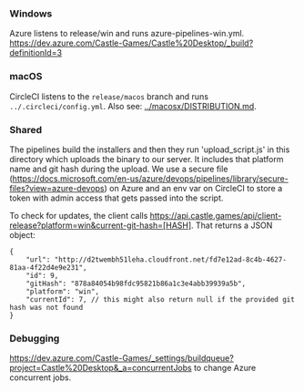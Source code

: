 ### Windows

Azure listens to release/win and runs azure-pipelines-win.yml.
https://dev.azure.com/Castle-Games/Castle%20Desktop/_build?definitionId=3

### macOS

CircleCI listens to the `release/macos` branch and runs `../.circleci/config.yml`. Also see: [../macosx/DISTRIBUTION.md](../macosx/DISTRIBUTION.md).

### Shared

The pipelines build the installers and then they run 'upload_script.js' in this directory which uploads the binary to our server. It includes that platform name and git hash during the upload. We use a secure file (https://docs.microsoft.com/en-us/azure/devops/pipelines/library/secure-files?view=azure-devops) on Azure and an env var on CircleCI to store a token with admin access that gets passed into the script.

To check for updates, the client calls https://api.castle.games/api/client-release?platform=win&current-git-hash=[HASH]. That returns a JSON object:

```
{
    "url": "http://d2twembh51leha.cloudfront.net/fd7e12ad-8c4b-4627-81aa-4f22d4e9e231",
    "id": 9,
    "gitHash": "878a84054b98fdc95821b86a1c3e4abb39939a5b",
    "platform": "win",
    "currentId": 7, // this might also return null if the provided git hash was not found
}
```

### Debugging

https://dev.azure.com/Castle-Games/_settings/buildqueue?project=Castle%20Desktop&_a=concurrentJobs to change Azure concurrent jobs.

